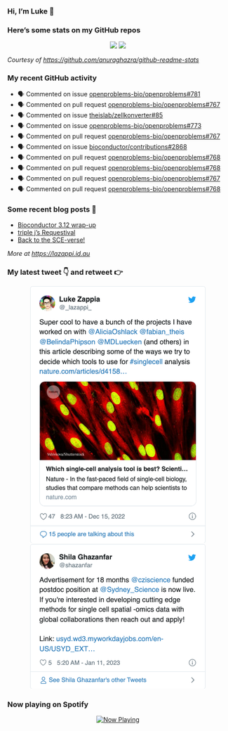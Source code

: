 
<!-- README.md is generated from README.Rmd. Please edit that file -->

### Hi, I’m Luke 👋

<!--
**lazappi/lazappi** is a ✨ _special_ ✨ repository because its `README.md` (this file) appears on your GitHub profile.

Here are some ideas to get you started:

- 🔭 I’m currently working on ...
- 🌱 I’m currently learning ...
- 👯 I’m looking to collaborate on ...
- 🤔 I’m looking for help with ...
- 💬 Ask me about ...
- 📫 How to reach me: ...
- 😄 Pronouns: ...
- ⚡ Fun fact: ...
-->

### Here’s some stats on my GitHub repos

<p align="center">

<img src="https://github-readme-stats.vercel.app/api?username=lazappi&count_private=true&show_icons=true&theme=buefy&hide_title=True">
<img src="https://github-readme-stats.vercel.app/api/top-langs/?username=lazappi&hide=html&theme=buefy&layout=compact">

</p>

*Courtesy of <https://github.com/anuraghazra/github-readme-stats>*

### My recent GitHub activity

  - 🗣 Commented on issue
    [openproblems-bio/openproblems\#781](https://github.com/openproblems-bio/openproblems#781)
  - 🗣 Commented on pull request
    [openproblems-bio/openproblems\#767](https://github.com/openproblems-bio/openproblems#767)
  - 🗣 Commented on issue
    [theislab/zellkonverter\#85](https://github.com/theislab/zellkonverter#85)
  - 🗣 Commented on issue
    [openproblems-bio/openproblems\#773](https://github.com/openproblems-bio/openproblems#773)
  - 🗣 Commented on pull request
    [openproblems-bio/openproblems\#767](https://github.com/openproblems-bio/openproblems#767)
  - 🗣 Commented on issue
    [bioconductor/contributions\#2868](https://github.com/bioconductor/contributions#2868)
  - 🗣 Commented on pull request
    [openproblems-bio/openproblems\#768](https://github.com/openproblems-bio/openproblems#768)
  - 🗣 Commented on pull request
    [openproblems-bio/openproblems\#768](https://github.com/openproblems-bio/openproblems#768)
  - 🗣 Commented on pull request
    [openproblems-bio/openproblems\#767](https://github.com/openproblems-bio/openproblems#767)
  - 🗣 Commented on pull request
    [openproblems-bio/openproblems\#768](https://github.com/openproblems-bio/openproblems#768)

### Some recent blog posts 📝

  - [Bioconductor 3.12
    wrap-up](https://lazappi.id.au/post/2020-10-30-bioconductor-3-12-wrap-up/)
  - [triple j’s
    Requestival](https://lazappi.id.au/post/2020-07-11-requestival/)
  - [Back to the
    SCE-verse\!](https://lazappi.id.au/post/2020-05-12-back-to-the-sce-verse/)

*More at <https://lazappi.id.au>*

### My latest tweet 👇 and retweet 👉


<p align="center">

<a href="https://twitter.com/_lazappi_/status/1603304759095607298">
<img src="https://github.com/lazappi/lazappi/raw/master/README_files/figure-gfm/tweets-1.png" width="400">
</a> <a href="https://twitter.com/_lazappi_/status/1613164859046375429">
<img src="https://github.com/lazappi/lazappi/raw/master/README_files/figure-gfm/tweets-2.png" width="400">
</a>

</p>

### Now playing on Spotify

<p align="center">

<a href="https://now-playing-profile.lazappi.vercel.app/now-playing?open">
<img src="https://now-playing-profile.lazappi.vercel.app/now-playing" width="256" height="64" alt="Now Playing">
</a>

</p>
